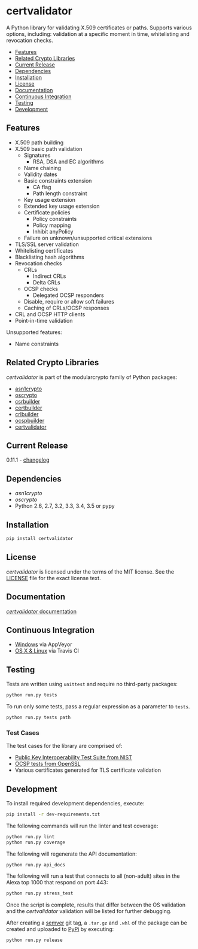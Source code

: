 # certvalidator

A Python library for validating X.509 certificates or paths. Supports various
options, including: validation at a specific moment in time, whitelisting and
revocation checks.

 - [Features](#features)
 - [Related Crypto Libraries](#related-crypto-libraries)
 - [Current Release](#current-release)
 - [Dependencies](#dependencies)
 - [Installation](#installation)
 - [License](#license)
 - [Documentation](#documentation)
 - [Continuous Integration](#continuous-integration)
 - [Testing](#testing)
 - [Development](#development)

## Features

 - X.509 path building
 - X.509 basic path validation
   - Signatures
     - RSA, DSA and EC algorithms
   - Name chaining
   - Validity dates
   - Basic constraints extension
     - CA flag
     - Path length constraint
   - Key usage extension
   - Extended key usage extension
   - Certificate policies
     - Policy constraints
     - Policy mapping
     - Inhibit anyPolicy
   - Failure on unknown/unsupported critical extensions
 - TLS/SSL server validation
 - Whitelisting certificates
 - Blacklisting hash algorithms
 - Revocation checks
   - CRLs
     - Indirect CRLs
     - Delta CRLs
   - OCSP checks
     - Delegated OCSP responders
   - Disable, require or allow soft failures
   - Caching of CRLs/OCSP responses
 - CRL and OCSP HTTP clients
 - Point-in-time validation

Unsupported features:
 
 - Name constraints

## Related Crypto Libraries

*certvalidator* is part of the modularcrypto family of Python packages:

 - [asn1crypto](https://github.com/wbond/asn1crypto)
 - [oscrypto](https://github.com/wbond/oscrypto)
 - [csrbuilder](https://github.com/wbond/csrbuilder)
 - [certbuilder](https://github.com/wbond/certbuilder)
 - [crlbuilder](https://github.com/wbond/crlbuilder)
 - [ocspbuilder](https://github.com/wbond/ocspbuilder)
 - [certvalidator](https://github.com/wbond/certvalidator)

## Current Release

0.11.1 - [changelog](changelog.md)

## Dependencies

 - *asn1crypto*
 - *oscrypto*
 - Python 2.6, 2.7, 3.2, 3.3, 3.4, 3.5 or pypy

## Installation

```bash
pip install certvalidator
```

## License

*certvalidator* is licensed under the terms of the MIT license. See the
[LICENSE](LICENSE) file for the exact license text.

## Documentation

[*certvalidator* documentation](docs/readme.md)

## Continuous Integration

 - [Windows](https://ci.appveyor.com/project/wbond/certvalidator/history) via AppVeyor
 - [OS X & Linux](https://travis-ci.org/wbond/certvalidator/builds) via Travis CI

## Testing

Tests are written using `unittest` and require no third-party packages:

```bash
python run.py tests
```

To run only some tests, pass a regular expression as a parameter to `tests`.

```bash
python run.py tests path
```

### Test Cases

The test cases for the library are comprised of:

 - [Public Key Interoperability Test Suite from NIST](http://csrc.nist.gov/groups/ST/crypto_apps_infra/pki/pkitesting.html)
 - [OCSP tests from OpenSSL](https://github.com/openssl/openssl/blob/master/test/recipes/80-test_ocsp.t)
 - Various certificates generated for TLS certificate validation

## Development

To install required development dependencies, execute:

```bash
pip install -r dev-requirements.txt
```

The following commands will run the linter and test coverage:

```bash
python run.py lint
python run.py coverage
```

The following will regenerate the API documentation:

```bash
python run.py api_docs
```

The following will run a test that connects to all (non-adult) sites in the
Alexa top 1000 that respond on port 443:

```bash
python run.py stress_test
```

Once the script is complete, results that differ between the OS validation and
the *certvalidator* validation will be listed for further debugging.

After creating a [semver](http://semver.org/) git tag, a `.tar.gz` and `.whl`
of the package can be created and uploaded to
[PyPi](https://pypi.python.org/pypi/certvalidator) by executing:

```bash
python run.py release
```

